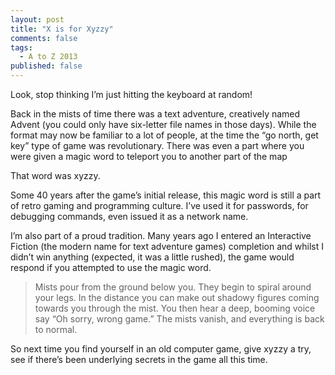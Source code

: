 ```yaml
---
layout: post
title: "X is for Xyzzy"
comments: false
tags:
  - A to Z 2013
published: false
---
```


Look, stop thinking I’m just hitting the keyboard at random!

Back in the mists of time there was a text adventure, creatively named Advent (you could only have six-letter file names in those days). While the format may now be familiar to a lot of people, at the time the “go north, get key” type of game was revolutionary. There was even a part where you were given a magic word to teleport you to another part of the map

That word was xyzzy.

Some 40 years after the game’s initial release, this magic word is still a part of retro gaming and programming culture. I’ve used it for passwords, for debugging commands, even issued it as a network name.

I’m also part of a proud tradition. Many years ago I entered an Interactive Fiction (the modern name for text adventure games) completion and whilst I didn’t win anything (expected, it was a little rushed), the game would respond if you attempted to use the magic word.

> Mists pour from the ground below you. They begin to spiral around your legs. In the distance you can make out shadowy figures coming towards you through the mist. You then hear a deep, booming voice say “Oh sorry, wrong game.” The mists vanish, and everything is back to normal.

So next time you find yourself in an old computer game, give xyzzy a try, see if there’s been underlying secrets in the game all this time.
